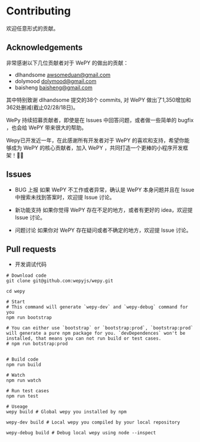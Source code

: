 # Contributing

欢迎任意形式的贡献。

## Acknowledgements

非常感谢以下几位贡献者对于 WePY 的做出的贡献：

* dlhandsome <awsomeduan@gmail.com>
* dolymood <dolymood@gmail.com>
* baisheng <baisheng@gmail.com>

其中特别致谢 dlhandsome 提交的38个 commits, 对 WePY 做出了1,350增加和362处删减(截止02/28/18日)。

WePy 持续招募贡献者，即使是在 Issues 中回答问题，或者做一些简单的 bugfix ，也会给 WePY 带来很大的帮助。

Wepy已开发近一年，在此感谢所有开发者对于 WePY 的喜欢和支持，希望你能够成为 WePY 的核心贡献者，加入 WePY ，共同打造一个更棒的小程序开发框架！🍾🎉

## Issues


* BUG 上报
如果 WePY 不工作或者异常，确认是 WePY 本身问题并且在 Issue 中搜索未找到答案时，欢迎提 Issue 讨论。

* 新功能支持
如果你觉得 WePY 存在不足的地方，或者有更好的 idea，欢迎提 Issue 讨论。

* 问题讨论
如果你对 WePY 存在疑问或者不确定的地方，欢迎提 Issue 讨论。


## Pull requests

* 开发调试代码

```
# Download code
git clone git@github.com:wepyjs/wepy.git

cd wepy

# Start
# This command will generate `wepy-dev` and `wepy-debug` command for you
npm run bootstrap

# You can either use `bootstrap` or `bootstrap:prod`, `bootstrap:prod` will generate a pure npm package for you. `devDependences` won't be installed, that means you can not run build or test cases.
# npm run botstrap:prod


# Build code
npm run build

# Watch
npm run watch

# Run test cases
npm run test

# Useage
wepy build # Global wepy you installed by npm

wepy-dev build # Local wepy you compiled by your local repository

wepy-debug build # Debug local wepy using node --inspect
```
